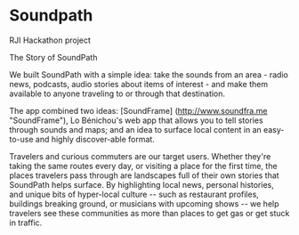 Soundpath
=========

RJI Hackathon project

The Story of SoundPath

We built SoundPath with a simple idea: take the sounds from an area - radio news, podcasts, audio stories about items of interest - and make them available to anyone traveling to or through that destination.

The app combined two ideas: [SoundFrame] (http://www.soundfra.me "SoundFrame"), Lo Bénichou's web app that allows you to tell stories through sounds and maps; and an idea to surface local content in an easy-to-use and highly discover-able format.

Travelers and curious commuters are our target users. Whether they're taking the same routes every day, or visiting a place for the first time, the places travelers pass through are landscapes full of their own stories that SoundPath helps surface. By highlighting local news, personal histories, and unique bits of hyper-local culture -- such as restaurant profiles, buildings breaking ground, or musicians with upcoming shows -- we help travelers see these communities as more than places to get gas or get stuck in traffic. 
